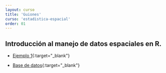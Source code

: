```yaml
---
layout: curso
title: 'Guiones'
curso: 'estadistica-espacial'
order: 01
---
```


## Introducción al manejo de datos espaciales en R.

- [Ejemplo 1](/estadistica-espacial/guiones/intro_espacial.html){:target="_blank"}

- [Base de datos](/estadistica-espacial/guiones/CRAN051001a.txt){:target="_blank"}


